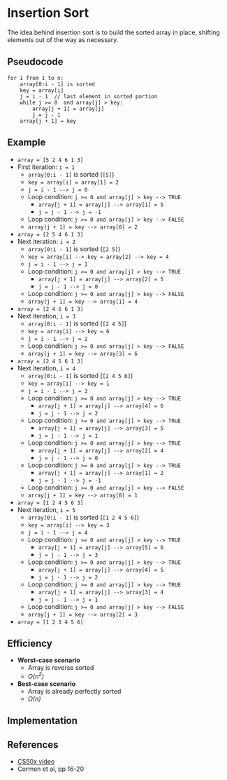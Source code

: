 # Insertion Sort

The idea behind insertion sort is to build the sorted array in place, shifting elements out of the
way as necessary.

## Pseudocode

```
for i from 1 to n:
    array[0:i - 1] is sorted
    key = array[i]
    j = i - 1  // last element in sorted portion
    while j >= 0  and array[j] > key:
        array[j + 1] = array[j]
        j = j - 1
    array[j + 1] = key
```

## Example

- `array = [5 2 4 6 1 3]`
- First iteration: `i = 1`
    + `array[0:i - 1]` is sorted (`[5]`)
    + `key = array[i] = array[1] = 2`
    + `j = i - 1 --> j = 0`
    + Loop condition: `j >= 0 and array[j] > key --> TRUE`
        * `array[j + 1] = array[j] --> array[1] = 5`
        * `j = j - 1 --> j = -1`
    + Loop condition: `j >= 0 and array[j] > key --> FALSE`
    + `array[j + 1] = key --> array[0] = 2`
- `array = [2 5 4 6 1 3]`
- Next iteration: `i = 2`
    + `array[0:i - 1]` is sorted (`[2 5]`)
    + `key = array[i] --> key = array[2] --> key = 4`
    + `j = i - 1 --> j = 1`
    + Loop condition: `j >= 0 and array[j] > key --> TRUE`
        * `array[j + 1] = array[j] --> array[2] = 5`
        * `j = j - 1 --> j = 0`
    + Loop condition: `j >= 0 and array[j] > key --> FALSE`
    + `array[j + 1] = key --> array[1] = 4`
- `array = [2 4 5 6 1 3]`
- Next iteration, `i = 3`
    + `array[0:i - 1]` is sorted (`[2 4 5]`)
    + `key = array[i] --> key = 6`
    + `j = i - 1 --> j = 2`
    + Loop condition: `j >= 0 and array[j] > key --> FALSE`
    + `array[j + 1] = key --> array[3] = 6`
- `array = [2 4 5 6 1 3]`
- Next iteration, `i = 4`
    + `array[0:i - 1]` is sorted (`[2 4 5 6]`)
    + `key = array[i] --> key = 1`
    + `j = i - 1 --> j = 3`
    + Loop condition: `j >= 0 and array[j] > key --> TRUE`
        * `array[j + 1] = array[j] --> array[4] = 6`
        * `j = j - 1 --> j = 2`
    + Loop condition: `j >= 0 and array[j] > key --> TRUE`
        * `array[j + 1] = array[j] --> array[3] = 5`
        * `j = j - 1 --> j = 1`
    + Loop condition: `j >= 0 and array[j] > key --> TRUE`
        * `array[j + 1] = array[j] --> array[2] = 4`
        * `j = j - 1 --> j = 0`
    + Loop condition: `j >= 0 and array[j] > key --> TRUE`
        * `array[j + 1] = array[j] --> array[1] = 2`
        * `j = j - 1 --> j = -1`
    + Loop condition: `j >= 0 and array[j] > key --> FALSE`
    + `array[j + 1] = key --> array[0] = 1`
- `array = [1 2 4 5 6 3]`
- Next iteration, `i = 5`
    + `array[0:i - 1]` is sorted (`[1 2 4 5 6]`)
    + `key = array[i] --> key = 3`
    + `j = i - 1 --> j = 4`
    + Loop condition: `j >= 0 and array[j] > key --> TRUE`
        * `array[j + 1] = array[j] --> array[5] = 6`
        * `j = j - 1 --> j = 3`
    + Loop condition: `j >= 0 and array[j] > key --> TRUE`
        * `array[j + 1] = array[j] --> array[4] = 5`
        * `j = j - 1 --> j = 2`
    + Loop condition: `j >= 0 and array[j] > key --> TRUE`
        * `array[j + 1] = array[j] --> array[3] = 4`
        * `j = j - 1 --> j = 1`
    + Loop condition: `j >= 0 and array[j] > key --> FALSE`
    + `array[j + 1] = key --> array[2] = 3`
- `array = [1 2 3 4 5 6]`

## Efficiency

- **Worst-case scenario**
    + Array is reverse sorted
    + *O(n<sup>2</sup>)*
- **Best-case scenario**
    + Array is already perfectly sorted
    + *&Omega;(n)*

## Implementation

## References

- [CS50x video](https://www.youtube.com/watch?v=O0VbBkUvriI)
- Cormen et al, pp 16-20
